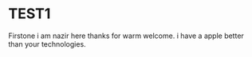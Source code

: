 # TEST1
Firstone
i am nazir here thanks for warm welcome.
i have a apple better than your technologies. 
